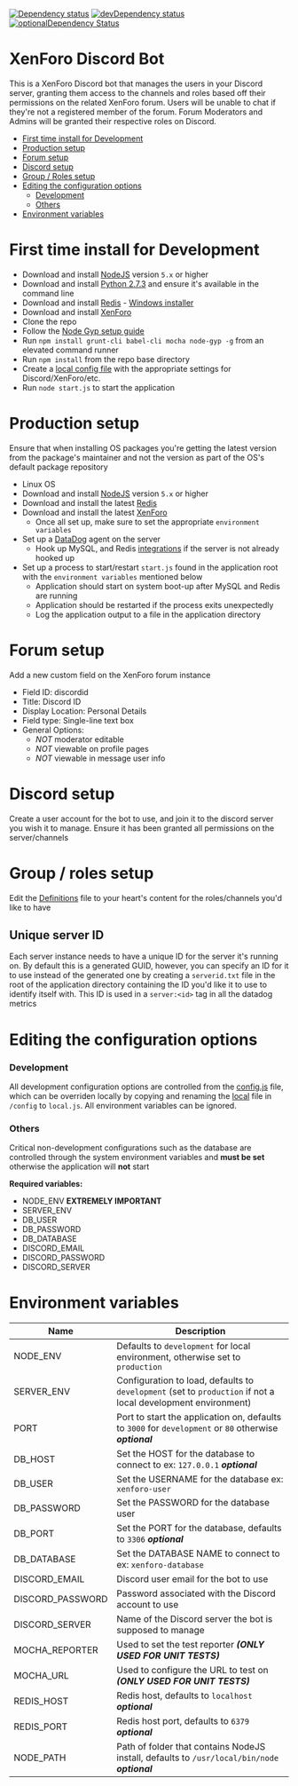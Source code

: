 [![Dependency status][david-dm-image]][david-dm-url] [![devDependency status][david-dm-dev-image]][david-dm-dev-url] [![optionalDependency Status][david-dm-optional-image]][david-dm-optional-url] 

# XenForo Discord Bot

This is a XenForo Discord bot that manages the users in your Discord server, granting them access to the channels and roles based off their permissions on the related XenForo forum. Users will be unable to chat if they're not a registered member of the forum. Forum Moderators and Admins will be granted their respective roles on Discord.

* [First time install for Development](#first-time-install-for-development)
* [Production setup](#production-setup)
* [Forum setup](#form-setup)
* [Discord setup](#discord-setup)
* [Group / Roles setup](#group-roles-setup)
* [Editing the configuration options](#editing-the-configuration-options)
    * [Development](#development)
    * [Others](#others)
* [Environment variables](#environment-variables)


# First time install for Development

* Download and install [NodeJS][nodejs] version `5.x` or higher
* Download and install [Python 2.7.3][python] and ensure it's available in the command line
* Download and install [Redis] - [Windows installer][redis-windows]
* Download and install [XenForo]
* Clone the repo
* Follow the [Node Gyp setup guide]
* Run `npm install grunt-cli babel-cli mocha node-gyp -g` from an elevated command runner
* Run `npm install` from the repo base directory
* Create a [local config file](#development) with the appropriate settings for Discord/XenForo/etc.
* Run `node start.js` to start the application

# Production setup
Ensure that when installing OS packages you're getting the latest version from the package's maintainer and not the version as part of the OS's default package repository

* Linux OS
* Download and install [NodeJS][nodejs] version `5.x` or higher
* Download and install the latest [Redis]
* Download and install the latest [XenForo]
    * Once all set up, make sure to set the appropriate `environment variables`
* Set up a [DataDog] agent on the server
    * Hook up MySQL, and Redis [integrations] if the server is not already hooked up
* Set up a process to start/restart `start.js` found in the application root with the `environment variables` mentioned below
    * Application should start on system boot-up after MySQL and Redis are running
    * Application should be restarted if the process exits unexpectedly
    * Log the application output to a file in the application directory

# Forum setup

Add a new custom field on the XenForo forum instance

* Field ID: discordid
* Title: Discord ID
* Display Location: Personal Details
* Field type: Single-line text box
* General Options:
    * *NOT* moderator editable
    * *NOT* viewable on profile pages
    * *NOT* viewable in message user info
    
# Discord setup

Create a user account for the bot to use, and join it to the discord server you wish it to manage. Ensure it has been granted all permissions on the server/channels

# Group / roles setup

Edit the [Definitions][definitions] file to your heart's content for the roles/channels you'd like to have

## Unique server ID
Each server instance needs to have a unique ID for the server it's running on. By default this is a generated GUID, however, you can specify an ID for it to use instead of the generated one by creating a `serverid.txt` file in the root of the application directory containing the ID you'd like it to use to identify itself with. This ID is used in a `server:<id>` tag in all the datadog metrics

# Editing the configuration options

### Development
All development configuration options are controlled from the [config.js] file, which can be overriden locally by copying and renaming the [local] file in `/config` to `local.js`. All environment variables can be ignored.

### Others
Critical non-development configurations such as the database are controlled through the system environment variables and **must be set** otherwise the application will **not** start

**Required variables:**

* NODE_ENV **EXTREMELY IMPORTANT**
* SERVER_ENV
* DB_USER
* DB_PASSWORD
* DB_DATABASE
* DISCORD_EMAIL
* DISCORD_PASSWORD
* DISCORD_SERVER

# Environment variables

| Name  | Description |
| ------------- | ------------- |
| NODE_ENV | Defaults to `development` for local environment, otherwise set to `production` |
| SERVER_ENV | Configuration to load, defaults to `development` (set to `production` if not a local development environment) |
| PORT | Port to start the application on, defaults to `3000` for `development` or `80` otherwise ***optional*** |
| DB_HOST | Set the HOST for the database to connect to ex: `127.0.0.1` ***optional*** |
| DB_USER | Set the USERNAME for the database ex: `xenforo-user` |
| DB_PASSWORD | Set the PASSWORD for the database user |
| DB_PORT | Set the PORT for the database, defaults to `3306` ***optional*** |
| DB_DATABASE | Set the DATABASE NAME to connect to ex: `xenforo-database` |
| DISCORD_EMAIL | Discord user email for the bot to use |
| DISCORD_PASSWORD | Password associated with the Discord account to use |
| DISCORD_SERVER | Name of the Discord server the bot is supposed to manage |
| MOCHA_REPORTER | Used to set the test reporter ***(ONLY USED FOR UNIT TESTS)*** |
| MOCHA_URL | Used to configure the URL to test on ***(ONLY USED FOR UNIT TESTS)*** |
| REDIS_HOST | Redis host, defaults to `localhost` ***optional*** |
| REDIS_PORT | Redis host port, defaults to `6379` ***optional*** |
| NODE_PATH | Path of folder that contains NodeJS install, defaults to `/usr/local/bin/node` ***optional*** |

[nodejs]: http://nodejs.org/
[python]: http://www.python.org/download/releases/2.7.3#download
[config.js]:config/config.js
[local]:config/example.local.js
[definitions]:config/Definitions.js
[Redis]:http://redis.io/
[redis-windows]:https://github.com/MSOpenTech/redis/releases
[DataDog]:https://app.datadoghq.com/
[integrations]:https://app.datadoghq.com/account/settings
[MySQL]:http://www.mysql.com/
[XenForo]:https://xenforo.com/
[Node Gyp setup guide]:https://github.com/TooTallNate/node-gyp#installation
[david-dm-url]:https://david-dm.org/EnzoMartin/XenForo-Discord-Bot
[david-dm-image]:https://david-dm.org/EnzoMartin/XenForo-Discord-Bot.svg?style=flat-square
[david-dm-dev-url]:https://david-dm.org/EnzoMartin/XenForo-Discord-Bot#info=devDependencies
[david-dm-dev-image]:https://david-dm.org/EnzoMartin/XenForo-Discord-Bot/dev-status.svg?style=flat-square
[david-dm-optional-url]:https://david-dm.org/EnzoMartin/XenForo-Discord-Bot#info=optionalDependencies
[david-dm-optional-image]:https://david-dm.org/EnzoMartin/XenForo-Discord-Bot/optional-status.svg?style=flat-square